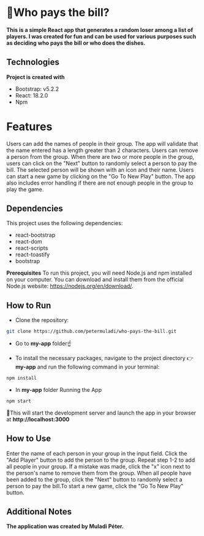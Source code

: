 # 🤑Who pays the bill?

#### This is a simple React app that generates a random loser among a list of players. I was created for fun and can be used for various purposes such as deciding who pays the bill or who does the dishes.

## Technologies

**Project is created with**

- Bootstrap: v5.2.2
- React: 18.2.0
- Npm

# Features
Users can add the names of people in their group.
The app will validate that the name entered has a length greater than 2 characters.
Users can remove a person from the group.
When there are two or more people in the group, users can click on the "Next" button to randomly select a person to pay the bill. The selected person will be shown with an icon and their name.
Users can start a new game by clicking on the "Go To New Play" button.
The app also includes error handling if there are not enough people in the group to play the game.

## Dependencies
This project uses the following dependencies:

- react-bootstrap
- react-dom
- react-scripts
- react-toastify
- bootstrap

**Prerequisites**
To run this project, you will need Node.js and npm installed on your computer. You can download and install them from the official Node.js website: https://nodejs.org/en/download/.

## How to Run 

- Clone the repository: 

```bash
git clone https://github.com/petermuladi/who-pays-the-bill.git
```

- Go to **my-app** folder☝

-  To install the necessary packages, navigate to the project directory 👉**my-app** and run the following command in your terminal:

```bash
npm install
```

- In **my-app** folder Running the App
```bash
npm start
```

🎯This will start the development server and launch the app in your browser at **http://localhost:3000**

## How to Use
Enter the name of each person in your group in the input field.
Click the "Add Player" button to add the person to the group.
Repeat step 1-2 to add all people in your group.
If a mistake was made, click the "x" icon next to the person's name to remove them from the group.
When all people have been added to the group, click the "Next" button to randomly select a person to pay the bill.To start a new game, click the "Go To New Play" button.

## Additional Notes
**The application was created by Muladi Péter.**
